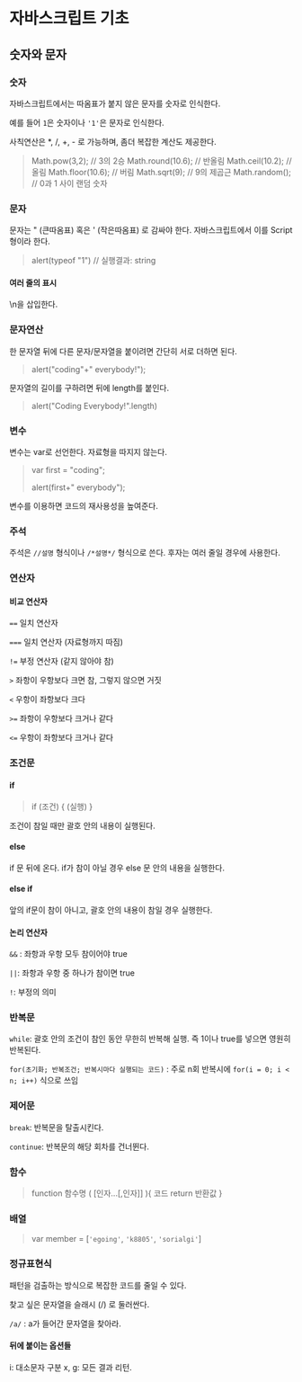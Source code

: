 # 자바스크립트 기초

## 숫자와 문자

### 숫자

자바스크립트에서는 따옴표가 붙지 않은 문자를 숫자로 인식한다.

예를 들어 `1`은 숫자이나 `'1'`은 문자로 인식한다.

사칙연산은 *, /, +, - 로 가능하며, 좀더 복잡한 계산도 제공한다.

> Math.pow(3,2); 			// 3의 2승
> Math.round(10.6); 		// 반올림
> Math.ceil(10.2); 			// 올림
> Math.floor(10.6); 			// 버림
> Math.sqrt(9); 			// 9의 제곱근
> Math.random();			// 0과 1 사이 랜덤 숫자

### 문자

문자는 " (큰따옴표) 혹은 ' (작은따옴표) 로 감싸야 한다. 자바스크립트에서 이를 Script형이라 한다.

> alert(typeof "1")
> // 실행결과: string



#### 여러 줄의 표시

\n을 삽입한다.



### 문자연산

한 문자열 뒤에 다른 문자/문자열을 붙이려면 간단히 서로 더하면 된다.



> alert("coding"+" everybody!");



문자열의 길이를 구하려면 뒤에 length를 붙인다.



> alert("Coding Everybody!".length)



### 변수

변수는 var로 선언한다. 자료형을 따지지 않는다.

> var first  = "coding";
>
> alert(first+" everybody");

변수를 이용하면 코드의 재사용성을 높여준다.



### 주석

주석은 `//설명` 형식이나 `/*설명*/` 형식으로 쓴다. 후자는 여러 줄일 경우에 사용한다.



### 연산자

#### 비교 연산자

`==` 일치 연산자

`===` 일치 연산자 (자료형까지 따짐)



`!=` 부정 연산자 (같지 않아야 참)



`>` 좌항이 우항보다 크면 참, 그렇지 않으면 거짓

`<` 우항이 좌항보다 크다

`>=` 좌항이 우항보다 크거나 같다

`<=` 우항이 좌항보다 크거나 같다



### 조건문

#### if

> if (조건) {
> 	(실행)
> }

조건이 참일 때만 괄호 안의 내용이 실행된다.



#### else 

if 문 뒤에 온다. if가 참이 아닐 경우 else 문 안의 내용을 실행한다.



#### else if

앞의 if문이 참이 아니고, 괄호 안의 내용이 참일 경우 실행한다.



#### 논리 연산자

`&&` : 좌항과 우항 모두 참이어야 true

`||`: 좌항과 우항 중 하나가 참이면 true

`!`: 부정의 의미



### 반복문

`while`: 괄호 안의 조건이 참인 동안 무한히 반복해 실행. 즉 1이나 true를 넣으면 영원히 반복된다.

`for(초기화; 반복조건; 반복시마다 실행되는 코드)` : 주로 n회 반복시에 `for(i = 0; i < n; i++)` 식으로 쓰임



### 제어문

`break`: 반복문을 탈출시킨다.

`continue`: 반복문의 해당 회차를 건너뛴다.



### 함수

> function 함수명 ( [인자...[,인자]] ){
> 	코드
> 	return 반환값
> }

### 배열

> var member = [``'egoing'``, ``'k8805'``, ``'sorialgi'``]



### 정규표현식

패턴을 검출하는 방식으로 복잡한 코드를 줄일 수 있다.

찾고 싶은 문자열을 슬래시 (/) 로 둘러싼다.

`/a/` : a가 들어간 문자열을 찾아라.



#### 뒤에 붙이는 옵션들

i: 대소문자 구분 x, g: 모든 결과 리턴.